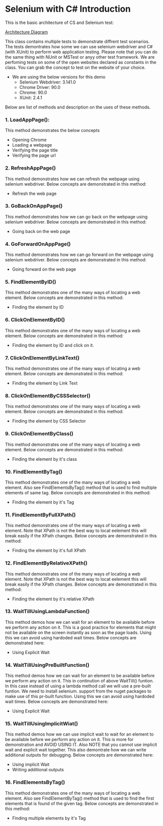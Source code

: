# Selenium with C# Introduction

This is the basic architecture of CS and Selenium test:

[Architecture Diagram](Architecture.PNG)

This class contains multiple tests to demonstrate diffrent test scenarios.
The tests demontrates how some we can use selenium webdriver and C# (with XUnit) to perform web application testing.
Please note that you can do the same thing with NUnit or MSTest or anyy other test framework. 
We are perfoming tests on some of the open websites declared as constants in the class.
You can grab the concept to test on the website of your choice.

* We are using the below versions for this demo
	* Selenium Webdriver: 3.141.0
	* Chrome Driver: 90.0
	* Chrome: 90.0
	* XUnit: 2.4.1


Below are list of methods and description on the uses of these methods.

### 1. LoadAppPage():
This method demonstrates the below concepts
- Opening Chrome
- Loading a webpage
- Verifying the page title 
- Verifying the page url



### 2. RefreshAppPage()
This method demonstrates how we can refresh the webpage using selenium webdriver.
Below concepts are demonstrated in this method:
- Refresh the web page


### 3. GoBackOnAppPage()
This method demonstrates how we can go back on the webpage using selenium webdriver.
Below concepts are demonstrated in this method:
- Going back on the web page


### 4. GoForwardOnAppPage()
This method demonstrates how we can go forward on the webpage using selenium webdriver.
Below concepts are demonstrated in this method:
- Going forward on the web page


### 5. FindElementByID()
This method demonstrates one of the many ways of locating a web element.
Below concepts are demonstrated in this method:
- Finding the element by ID


### 6. ClickOnElementByID()
This method demonstrates one of the many ways of locating a web element.
Below concepts are demonstrated in this method:
- Finding the element by ID and click on it. 


### 7. ClickOnElementByLinkText()
This method demonstrates one of the many ways of locating a web element.
Below concepts are demonstrated in this method:
- Finding the element by Link Text


### 8. ClickOnElementByCSSSelector()
This method demonstrates one of the many ways of locating a web element.
Below concepts are demonstrated in this method:
- Finding the element by CSS Selector


### 9. ClickOnElementByClass()
This method demonstrates one of the many ways of locating a web element.
Below concepts are demonstrated in this method:
- Finding the element by it's class


### 10. FindElementByTag()
This method demonstrates one of the many ways of locating a web element. Also see FindElementsByTag() method that is used to find multiple elements of same tag.
Below concepts are demonstrated in this method:
- Finding the element by it's Tag



### 11. FindElementByFullXPath()
This method demonstrates one of the many ways of locating a web element.
Note that XPath is not the best way to locat eelement this will break easily if the XPath changes.
Below concepts are demonstrated in this method:
- Finding the element by it's full XPath


### 12. FindElementByRelativeXPath()
This method demonstrates one of the many ways of locating a web element.
Note that XPath is not the best way to locat eelement this will break easily if the XPath changes.
Below concepts are demonstrated in this method:
- Finding the element by it's relative XPath



### 13. WaitTillUsingLambdaFunction()
This method demos how we can wait for an element to be available before we perform any action on it.
This is a good practice for elements that might not be available on the screen instantly as soon as the page loads.
Using this we can avoid using hardoded wait times.
Below concepts are demonstrated here:
- Using Explicit Wait


### 14. WaitTillUsingPreBuiltFunction()
This method demos how we can wait for an element to be available before we perform any action on it.
This in continution of above WaitTill() funtion. 
In this case instead of using a lambda method call we will use a pre-built funtion.
We need to install selenium. support from the nuget packages to make use of this pr-built function.
Using this we can avoid using hardoded wait times.
Below concepts are demonstrated here:
- Using Explicit Wait


### 15. WaitTillUsingImplicitWiat()
This method demos how we can use implicit wait to wait for an element to be available before we perform any action on it.
This is more for demonstration and AVOID USING IT.
Also NOTE that you cannot use implicit wait and explicit wait together. 
This also demontrate how we can write additional outputs for debugging.
Below concepts are demonstrated here:
- Using implicit Wait
- Writing additional outputs


### 16. FindElementsByTag()
This method demonstrates one of the many ways of locating a web element.
Also see FindElementByTag() method that is used to find the first elements that is found of the given tag.
Below concepts are demonstrated in this method:
- Finding multiple elements by it's Tag
